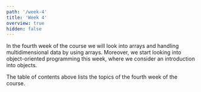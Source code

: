 ```yaml
---
path: '/week-4'
title: 'Week 4'
overview: true
hidden: false
---
```


In the fourth week of the course we will look into arrays and handling multidimensional data by using arrays. Moreover, we start looking into object-oriented programming this week, where we consider an introduction into objects.

<pages-in-this-section></pages-in-this-section>

The table of contents above lists the topics of the fourth week of the course.
